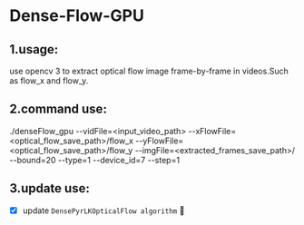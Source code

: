 # Dense-Flow-GPU
## 1.usage:
use opencv 3 to extract optical flow image frame-by-frame in videos.Such as flow_x and flow_y.
## 2.command use:
./denseFlow_gpu --vidFile=<input_video_path> --xFlowFile=<optical_flow_save_path>/flow_x --yFlowFile=<optical_flow_save_path>/flow_y --imgFile=<extracted_frames_save_path>/ --bound=20 --type=1 --device_id=7 --step=1
## 3.update use:
- [x] update `DensePyrLKOpticalFlow algorithm` :muscle:

